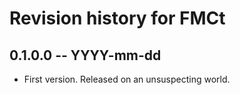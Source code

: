 # Revision history for FMCt

## 0.1.0.0 -- YYYY-mm-dd

* First version. Released on an unsuspecting world.
